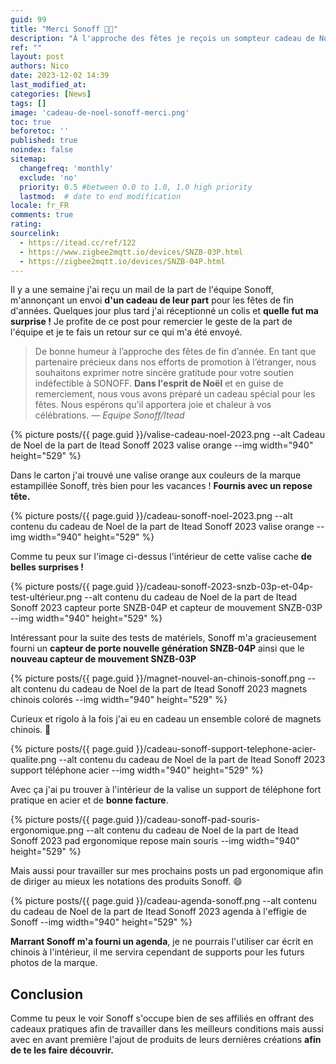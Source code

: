 ```yaml
---
guid: 99
title: "Merci Sonoff 🎅🏻"
description: "À l'approche des fêtes je reçois un sompteur cadeau de Noel de la part de Sonoff"
ref: ""
layout: post
authors: Nico
date: 2023-12-02 14:39
last_modified_at: 
categories: [News]
tags: []
image: 'cadeau-de-noel-sonoff-merci.png'
toc: true
beforetoc: ''
published: true
noindex: false
sitemap:
  changefreq: 'monthly'
  exclude: 'no'
  priority: 0.5 #between 0.0 to 1.0, 1.0 high priority
  lastmod:  # date to end modification
locale: fr_FR
comments: true
rating:  
sourcelink:
  - https://itead.cc/ref/122
  - https://www.zigbee2mqtt.io/devices/SNZB-03P.html
  - https://zigbee2mqtt.io/devices/SNZB-04P.html
---
```


Il y a une semaine j'ai reçu un mail de la part de l'équipe Sonoff, m'annonçant un envoi **d'un cadeau de leur part** pour les fêtes de fin d'années. Quelques jour plus tard j'ai réceptionné un colis et **quelle fut ma surprise !**
Je profite de ce post pour remercier le geste de la part de l'équipe et je te fais un retour sur ce qui m'a été envoyé.


> De bonne humeur à l’approche des fêtes de fin d’année. En tant que partenaire précieux dans nos efforts de promotion à l’étranger, nous souhaitons exprimer notre sincère gratitude pour votre soutien indéfectible à SONOFF. **Dans l'esprit de Noël** et en guise de remerciement, nous vous avons préparé un cadeau spécial pour les fêtes. Nous espérons qu'il apportera joie et chaleur à vos célébrations. <cite>— Equipe Sonoff/Itead</cite>

{% picture posts/{{ page.guid }}/valise-cadeau-noel-2023.png --alt Cadeau de Noel de la part de Itead Sonoff 2023 valise orange --img width="940" height="529" %}

Dans le carton j'ai trouvé une valise orange aux couleurs de la marque estampillée Sonoff, très bien pour les vacances ! **Fournis avec un repose tête.**

{% picture posts/{{ page.guid }}/cadeau-sonoff-noel-2023.png --alt contenu du cadeau de Noel de la part de Itead Sonoff 2023 valise orange --img width="940" height="529" %}

Comme tu peux sur l'image ci-dessus l'intérieur de cette valise cache **de belles surprises !**

{% picture posts/{{ page.guid }}/cadeau-sonoff-2023-snzb-03p-et-04p-test-ultérieur.png --alt contenu du cadeau de Noel de la part de Itead Sonoff 2023 capteur porte SNZB-04P et capteur de mouvement SNZB-03P --img width="940" height="529" %}

Intéressant pour la suite des tests de matériels, Sonoff m'a gracieusement fourni un **capteur de porte nouvelle génération SNZB-04P** ainsi que le **nouveau capteur de mouvement SNZB-03P**

{% picture posts/{{ page.guid }}/magnet-nouvel-an-chinois-sonoff.png --alt contenu du cadeau de Noel de la part de Itead Sonoff 2023 magnets chinois colorés --img width="940" height="529" %}

Curieux et rigolo à la fois j'ai eu en cadeau un ensemble coloré de magnets chinois. 🤪

{% picture posts/{{ page.guid }}/cadeau-sonoff-support-telephone-acier-qualite.png --alt contenu du cadeau de Noel de la part de Itead Sonoff 2023 support téléphone acier --img width="940" height="529" %}

Avec ça j'ai pu trouver à l'intérieur de la valise un support de téléphone fort pratique en acier et de **bonne facture**.

{% picture posts/{{ page.guid }}/cadeau-sonoff-pad-souris-ergonomique.png --alt contenu du cadeau de Noel de la part de Itead Sonoff 2023 pad ergonomique repose main souris --img width="940" height="529" %}

Mais aussi pour travailler sur mes prochains posts un pad ergonomique afin de diriger au mieux les notations des produits Sonoff. 😄

{% picture posts/{{ page.guid }}/cadeau-agenda-sonoff.png --alt contenu du cadeau de Noel de la part de Itead Sonoff 2023 agenda à l'effigie de Sonoff --img width="940" height="529" %}

**Marrant Sonoff m'a fourni un agenda**, je ne pourrais l'utiliser car écrit en chinois à l'intérieur, il me servira cependant de supports pour les futurs photos de la marque.

## Conclusion

Comme tu peux le voir Sonoff s'occupe bien de ses affiliés en offrant des cadeaux pratiques afin de travailler dans les meilleurs conditions mais aussi avec en avant première l'ajout de produits de leurs dernières créations **afin de te les faire découvrir.**